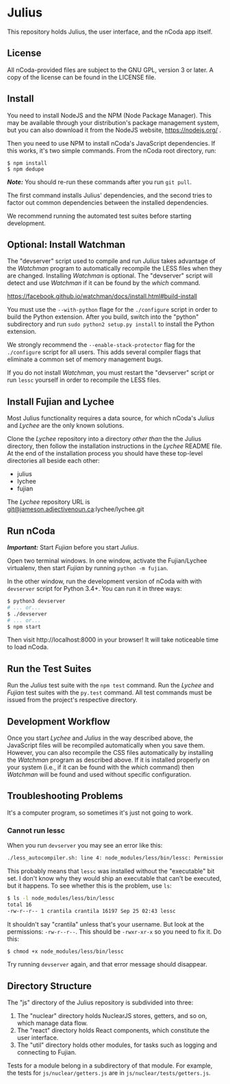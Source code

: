# Julius #

This repository holds Julius, the user interface, and the nCoda app itself.

## License ##

All nCoda-provided files are subject to the GNU GPL, version 3 or later. A copy of the license can
be found in the LICENSE file.

## Install ##

You need to install NodeJS and the NPM (Node Package Manager). This may be available through your
distribution's package management system, but you can also download it from the NodeJS website,
https://nodejs.org/ .

Then you need to use NPM to install nCoda's JavaScript dependencies. If this works, it's two simple
commands. From the nCoda root directory, run:

    $ npm install
    $ npm dedupe

***Note:*** You should re-run these commands after you run ``git pull``.

The first command installs Julius' dependencies, and the second tries to factor out common
dependencies between the installed dependencies.

We recommend running the automated test suites before starting development.

## Optional: Install Watchman ##

The "devserver" script used to compile and run *Julius* takes advantage of the *Watchman* program
to automatically recompile the LESS files when they are changed. Installing *Watchman* is optional.
The "devserver" script will detect and use *Watchman* if it can be found by the *which* command.

https://facebook.github.io/watchman/docs/install.html#build-install

You must use the ``--with-python`` flage for the ``./configure`` script in order to build the Python
extension. After you build, switch into the "python" subdirectory and run
``sudo python2 setup.py install`` to install the Python extension.

We strongly recommend the ``--enable-stack-protector`` flag for the ``./configure`` script for all
users. This adds several compiler flags that eliminate a common set of memory management bugs.

If you do not install *Watchman*, you must restart the "devserver" script or run ``lessc`` yourself
in order to recompile the LESS files.

## Install Fujian and Lychee ##

Most Julius functionality requires a data source, for which nCoda's *Julius* and *Lychee* are the
only known solutions.

Clone the *Lychee* repository into a directory *other than* the the Julius directory, then follow
the installation instructions in the *Lychee* README file. At the end of the installation process
you should have these top-level directories all beside each other:

- julius
- lychee
- fujian

The *Lychee* repository URL is git@jameson.adjectivenoun.ca:lychee/lychee.git

## Run nCoda ##

***Important:*** Start *Fujian* before you start *Julius*.

Open two terminal windows. In one window, activate the Fujian/Lychee virtualenv, then start *Fujian*
by running ``python -m fujian``.

In the other window, run the development version of nCoda with with ``devserver`` script for
Python 3.4+. You can run it in three ways:

```bash
$ python3 devserver
# ... or...
$ ./devserver
# ... or...
$ npm start
```

Then visit http://localhost:8000 in your browser! It will take noticeable time to load nCoda.

## Run the Test Suites ##

Run the *Julius* test suite with the ``npm test`` command. Run the *Lychee* and *Fujian* test suites
with the ``py.test`` command. All test commands must be issued from the project's respective directory.

## Development Workflow ##

Once you start *Lychee* and *Julius* in the way described above, the JavaScript files will be
recompiled automatically when you save them. However, you can also recompile the CSS files
automatically by installing the *Watchman* program as described above. If it is installed properly
on your system (i.e., if it can be found with the *which* command) then *Watchman* will be found and
used without specific configuration.

## Troubleshooting Problems ##

It's a computer program, so sometimes it's just not going to work.

### Cannot run lessc ###

When you run ``devserver`` you may see an error like this:

```bash
./less_autocompiler.sh: line 4: node_modules/less/bin/lessc: Permission denied
```

This probably means that ``lessc`` was installed without the "executable" bit set. I don't know why
they would ship an executable that can't be executed, but it happens. To see whether this is the
problem, use ``ls``:

```bash
$ ls -l node_modules/less/bin/lessc
total 16
-rw-r--r-- 1 crantila crantila 16197 Sep 25 02:43 lessc
```

It shouldn't say "crantila" unless that's your username. But look at the permissions: ``-rw-r--r--``.
This should be ``-rwxr-xr-x`` so you need to fix it. Do this:

```bash
$ chmod +x node_modules/less/bin/lessc
```

Try running ``devserver`` again, and that error message should disappear.

## Directory Structure ##

The "js" directory of the Julius repository is subdivided into three:

1. The "nuclear" directory holds NuclearJS stores, getters, and so on, which manage data flow.
1. The "react" directory holds React components, which constitute the user interface.
1. The "util" directory holds other modules, for tasks such as logging and connecting to Fujian.

Tests for a module belong in a subdirectory of that module. For example, the tests for
``js/nuclear/getters.js`` are in ``js/nuclear/tests/getters.js``.
